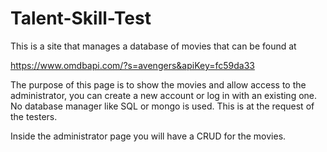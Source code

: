 # Talent-Skill-Test

This is a site that manages a database of movies that can be found at 


https://www.omdbapi.com/?s=avengers&apiKey=fc59da33 

The purpose of this page is to show the movies and allow access to the administrator, you can create a new account or log in with an existing one.
No database manager like SQL or mongo is used. This is at the request of the testers.


Inside the administrator page you will have a CRUD for the movies.


